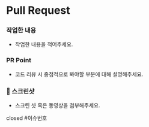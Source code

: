 # Pull Request
### 작업한 내용
- 작업한 내용을 적어주세요.

### PR Point
- 코드 리뷰 시 중점적으로 봐야할 부분에 대해 설명해주세요.

### 📸 스크린샷
- 스크린 샷 혹은 동영상을 첨부해주세요.

closed #이슈번호
